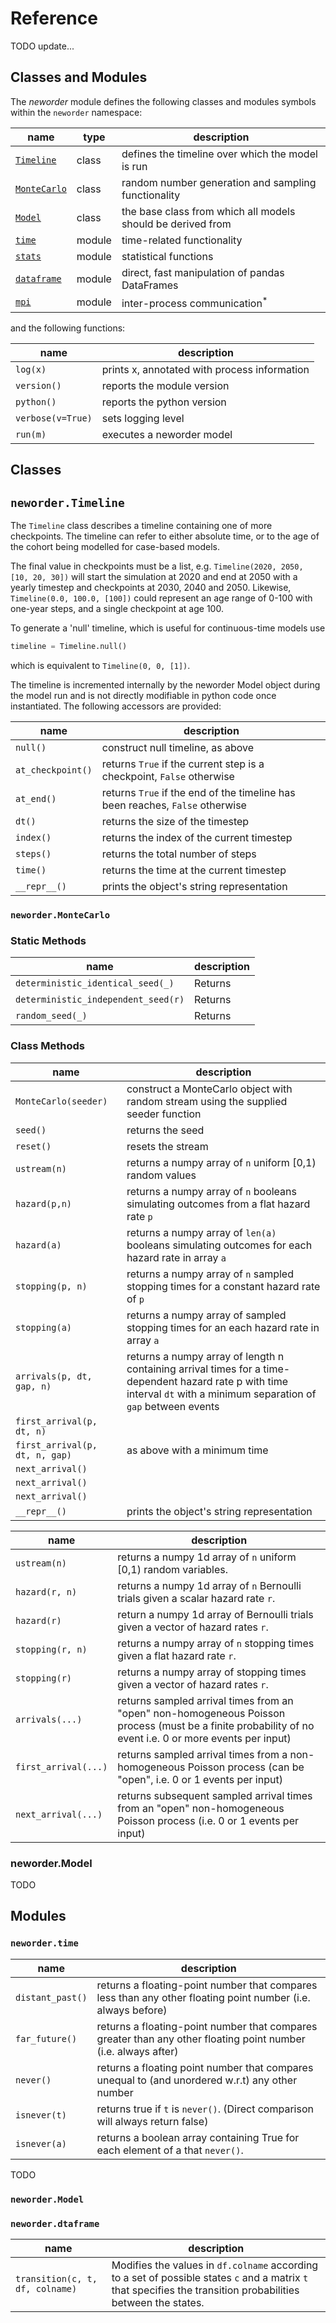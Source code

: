 # Reference

TODO update...

## Classes and Modules

The _neworder_ module defines the following classes and modules symbols within the `neworder` namespace:

name                                 | type        | description
-------------------------------------|-------------|--------------
[`Timeline`](#neworder.timeline)     | class       | defines the timeline over which the model is run
[`MonteCarlo`](#neworder.montecarlo) | class       | random number generation and sampling functionality
[`Model`](#neworder.model)           | class       | the base class from which all models should be derived from
[`time`](#neworder.time)             | module      | time-related functionality
[`stats`](#neworder.stats)           | module      | statistical functions
[`dataframe`](#neworder.dataframe)   | module      | direct, fast manipulation of pandas DataFrames
[`mpi`](#neworder.mpi)               | module      | inter-process communication<sup>*</sup>

and the following functions:

name              | description
------------------|------------------------------------
`log(x)`          | prints x, annotated with process information 
`version()`       | reports the module version
`python()`        | reports the python version
`verbose(v=True)` | sets logging level
`run(m)`          | executes a neworder model

## Classes

## `neworder.Timeline`

The `Timeline` class describes a timeline containing one of more checkpoints. The timeline can refer to either absolute time, or to the age of the cohort being modelled for case-based models.

The final value in checkpoints must be a list, e.g. `Timeline(2020, 2050, [10, 20, 30])` will start the simulation at 2020 and end at 2050 with a yearly timestep and checkpoints at 2030, 2040 and 2050. Likewise, `Timeline(0.0, 100.0, [100])` could represent an age range of 0-100 with one-year steps, and a single checkpoint at age 100.

To generate a 'null' timeline, which is useful for continuous-time models use

```python
timeline = Timeline.null()
```

which is equivalent to `Timeline(0, 0, [1])`.

The timeline is incremented internally by the neworder Model object during the model run and is not directly modifiable in python code once instantiated. The following accessors are provided:

name                | description
--------------------|------------------------------------
`null()`            | construct null timeline, as above
`at_checkpoint()`   | returns `True` if the current step is a checkpoint, `False` otherwise
`at_end()`          | returns `True` if the end of the timeline has been reaches, `False` otherwise
`dt()`              | returns the size of the timestep
`index()`           | returns the index of the current timestep
`steps()`           | returns the total number of steps
`time()`            | returns the time at the current timestep
`__repr__()`        | prints the object's string representation

### `neworder.MonteCarlo`

### Static Methods

name                                | description
------------------------------------|------------------------------------
`deterministic_identical_seed(_)`   | Returns
`deterministic_independent_seed(r)` | Returns 
`random_seed(_)`                    | Returns

### Class Methods 

name                | description
--------------------|------------------------------------
`MonteCarlo(seeder)`| construct a MonteCarlo object with random stream using the supplied seeder function 
`seed()`            | returns the seed
`reset()`           | resets the stream  
`ustream(n)`        | returns a numpy array of `n` uniform [0,1) random values
`hazard(p,n)`         | returns a numpy array of `n` booleans simulating outcomes from a flat hazard rate `p` 
`hazard(a)`           | returns a numpy array of `len(a)` booleans simulating outcomes for each hazard rate in array `a`
`stopping(p, n)`        | returns a numpy array of `n` sampled stopping times for a constant hazard rate of `p`
`stopping(a)`        | returns a numpy array of sampled stopping times for an each hazard rate in array `a`
`arrivals(p, dt, gap, n)` | returns a numpy array of length n containing arrival times for a time-dependent hazard rate p with time interval `dt` with a minimum separation of `gap` between events
`first_arrival(p, dt, n)`    |
`first_arrival(p, dt, n, gap)` | as above with a minimum time 
`next_arrival()`     |
`next_arrival()`     |
`next_arrival()`     |
`__repr__()`         | prints the object's string representation


name                | description
--------------------|------------------------------------
`ustream(n)`        | returns a numpy 1d array of `n` uniform [0,1) random variables.
`hazard(r, n)`      | returns a numpy 1d array of `n` Bernoulli trials given a scalar hazard rate `r`.
`hazard(r)`         | return a numpy 1d array of Bernoulli trials given a vector of hazard rates `r`.
`stopping(r, n)`    | returns a numpy array of `n` stopping times given a flat hazard rate `r`.
`stopping(r)`       | returns a numpy array of stopping times given a vector of hazard rates `r`.
`arrivals(...)`     | returns sampled arrival times from an "open" non-homogeneous Poisson process (must be a finite probability of no event i.e. 0 or more events per input)
`first_arrival(...)`| returns sampled arrival times from a non-homogeneous Poisson process (can be "open", i.e. 0 or 1 events per input)
`next_arrival(...)` | returns subsequent sampled arrival times from an "open" non-homogeneous Poisson process (i.e. 0 or 1 events per input)


### neworder.Model

TODO

## Modules

### `neworder.time`

name                  | description
----------------------|------------------------------------
`distant_past()`      | returns a floating-point number that compares less than any other floating point number (i.e. always before)
`far_future()`        | returns a floating-point number that compares greater than any other floating point number (i.e. always after)
`never()`             | returns a floating point number that compares unequal to (and unordered w.r.t) any other number
`isnever(t)`          | returns true if `t` is `never()`. (Direct comparison will always return false)
`isnever(a)`          | returns a boolean array containing True for each element of a that `never()`. 


TODO


### `neworder.Model`

### `neworder.dtaframe`

name                           | description
-------------------------------|------------------------------------
`transition(c, t, df, colname)`| Modifies the values in `df.colname` according to a set of possible states `c` and a matrix `t` that specifies the transition probabilities between the states.

